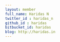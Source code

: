 ```yaml
---
layout: member
full_name: Haridas N
twitter_id : haridas_n
github_id : haridas
bitbucket_id: haridas
blog: http://haridas.in
---
```

